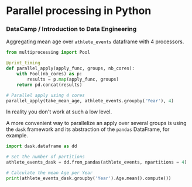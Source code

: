 # Parallel processing in Python

### DataCamp / Introduction to Data Engineering

Aggregating mean age over `athlete_events` dataframe with 4 processors. 

```python
from multiprocessing import Pool 

@print_timing
def parallel_apply(apply_func, groups, nb_cores):
    with Pool(nb_cores) as p:
        results = p.map(apply_func, groups)
    return pd.concat(results)

# Parallel apply using 4 cores
parallel_apply(take_mean_age, athlete_events.groupby('Year'), 4)
```

In reality you don't work at such a low level. 

A more convenient way to parallelize an apply over several groups is using the `dask` framework and its abstraction of the `pandas` DataFrame, for example.

```python
import dask.dataframe as dd

# Set the number of partitions
athlete_events_dask = dd.from_pandas(athlete_events, npartitions = 4)

# Calculate the mean Age per Year
print(athlete_events_dask.groupby('Year').Age.mean().compute())
```

